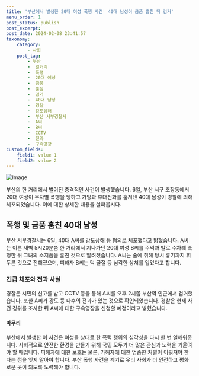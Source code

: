 ```yaml
---
title: '부산에서 발생한 20대 여성 폭행 사건  40대 남성이 금품 훔친 뒤 검거'
menu_order: 1
post_status: publish
post_excerpt: 
post_date: 2024-02-08 23:41:57
taxonomy:
    category:
        - 사회
    post_tag:
        - 부산
        -  길거리
        -  폭행
        -  20대 여성
        -  금품
        -  훔침
        -  검거
        -  40대 남성
        -  경찰
        -  강도상해
        -  부산 서부경찰서
        -  A씨
        -  B씨
        -  CCTV
        -  전과
        -  구속영장
custom_fields:
    field1: value 1
    field2: value 2
---
```


![Image](https://imgnews.pstatic.net/image/014/2024/02/07/0005139405_001_20240207065303482.jpg?type=w647)

부산의 한 거리에서 벌어진 충격적인 사건이 발생했습니다. 6일, 부산 서구 초장동에서 20대 여성이 무차별 폭행을 당하고 가방과 휴대전화를 훔쳐낸 40대 남성이 경찰에 의해 체포되었습니다. 이에 대한 상세한 내용을 살펴봅시다.
## 폭행 및 금품 훔친 40대 남성
부산 서부경찰서는 6일, 40대 A씨를 강도상해 등 혐의로 체포했다고 밝혔습니다. A씨는 이른 새벽 5시20분쯤 한 거리에서 지나가던 20대 여성 B씨를 주먹과 발로 수차례 폭행한 뒤 그녀의 소지품을 훔친 것으로 알려졌습니다. A씨는 술에 취해 당시 흉기까지 휘두른 것으로 전해졌으며, 피해자 B씨는 턱 골절 등 심각한 상처를 입었다고 합니다.
### 긴급 체포와 전과 사실
경찰은 시민의 신고를 받고 CCTV 등을 통해 A씨를 오후 2시쯤 부산역 인근에서 검거했습니다. 또한 A씨가 강도 등 다수의 전과가 있는 것으로 확인되었습니다. 경찰은 현재 사건 경위를 조사한 뒤 A씨에 대한 구속영장을 신청할 예정이라고 밝혔습니다.
#### 마무리
부산에서 발생한 이 사건은 여성을 상대로 한 폭력 행위의 심각성을 다시 한 번 일깨워줍니다. 사회적으로 안전한 환경을 만들기 위해 국민 모두가 더 많은 관심과 노력을 기울여야 할 때입니다. 피해자에 대한 보호는 물론, 가해자에 대한 엄중한 처벌이 이뤄져야 한다는 점을 잊지 말아야 합니다. 부산 폭행 사건을 계기로 우리 사회가 더 안전하고 평화로운 곳이 되도록 노력해야 합니다.
